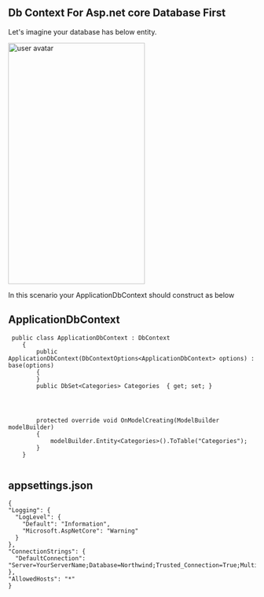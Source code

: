 

## Db Context For Asp.net core Database First

Let's imagine your database has below entity. 

<img src="https://i.stack.imgur.com/bWuyn.png" alt="user avatar" width="278" height="491" class="bar-sm bar-md d-block">  

In this scenario your ApplicationDbContext should construct as below

## ApplicationDbContext

```
 public class ApplicationDbContext : DbContext
    {
        public ApplicationDbContext(DbContextOptions<ApplicationDbContext> options) : base(options)
        {
        }
        public DbSet<Categories> Categories  { get; set; }
       

       

        protected override void OnModelCreating(ModelBuilder modelBuilder)
        {
            modelBuilder.Entity<Categories>().ToTable("Categories");
        }
    }
    
  ```
## appsettings.json

  ```
  {
  "Logging": {
    "LogLevel": {
      "Default": "Information",
      "Microsoft.AspNetCore": "Warning"
    }
  },
  "ConnectionStrings": {
    "DefaultConnection": "Server=YourServerName;Database=Northwind;Trusted_Connection=True;MultipleActiveResultSets=true"
  },
  "AllowedHosts": "*"
}
  ```
